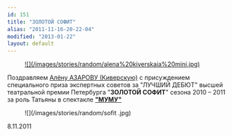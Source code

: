 ```yaml
---
id: 151
title: "ЗОЛОТОЙ СОФИТ"
alias: "2011-11-16-20-22-04"
modified: "2013-01-22"
layout: default
---
```


<figure><a href="86-alena-azarova.html">
![](/images/stories/random/alena%20kiverskaia%20mini.jpg)
</a></figure>

Поздравляем [Алёну АЗАРОВУ (Киверскую)](86-alena-kiverskaia.html) с присуждением специального приза экспертных советов за "ЛУЧШИЙ ДЕБЮТ" высшей театральной премии Петербурга "**ЗОЛОТОЙ СОФИТ**" сезона 2010 – 2011 за роль Татьяны в спектакле **["МУМУ"](46-mumu.html)**

<figure>
![](/images/stories/random/sofit .jpg)
</figure>

8.11.2011

